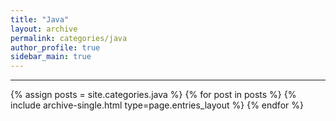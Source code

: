 ```yaml
---
title: "Java"
layout: archive
permalink: categories/java
author_profile: true
sidebar_main: true
---
```


<!-- 공백이 포함되어 있는 카테고리 이름의 경우 site.categories['a b c'] 이런식으로! -->
 
***

{% assign posts = site.categories.java %}
{% for post in posts %} {% include archive-single.html type=page.entries_layout %} {% endfor %}
